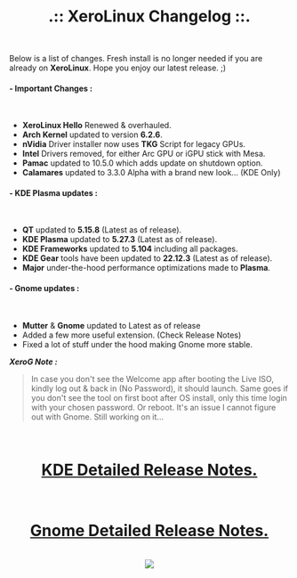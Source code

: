 # <center>.:: XeroLinux Changelog ::.</center>

<br />

Below is a list of changes. Fresh install is no longer needed if you are already on **XeroLinux**. Hope you enjoy our latest release. ;)


#### - Important Changes :
<br />

- **XeroLinux Hello** Renewed & overhauled.
- **Arch Kernel** updated to version **6.2.6**.
- **nVidia** Driver installer now uses **TKG** Script for legacy GPUs.
- **Intel** Drivers removed, for either Arc GPU or iGPU stick with Mesa.
- **Pamac** updated to 10.5.0 which adds update on shutdown option.
- **Calamares** updated to 3.3.0 Alpha with a brand new look... (KDE Only)

#### - KDE Plasma updates :
<br />

- **QT** updated to **5.15.8** (Latest as of release).
- **KDE Plasma** updated to **5.27.3** (Latest as of release).
- **KDE Frameworks** updated to **5.104** including all packages.
- **KDE Gear** tools have been updated to **22.12.3** (Latest as of release).
- **Major** under-the-hood performance optimizations made to **Plasma**.

#### - Gnome updates :
<br />

- **Mutter** & **Gnome** updated to Latest as of release
- Added a few more useful extension. (Check Release Notes)
- Fixed a lot of stuff under the hood making Gnome more stable.

**_XeroG Note :_**
> In case you don't see the Welcome app after booting the Live ISO, kindly log out & back in (No Password), it should launch.
> Same goes if you don't see the tool on first boot after OS install, only this time login with your chosen password.
> Or reboot. It's an issue I cannot figure out with Gnome. Still working on it...

<br />

# <center><a href="https://forum.xerolinux.xyz/thread-4.html" target="_blank">KDE Detailed Release Notes.</a>
<br />

# <center><a href="https://forum.xerolinux.xyz/thread-201.html" target="_blank">Gnome Detailed Release Notes.</a>
<br />
<center> <img src="https://img.shields.io/sourceforge/dw/xerolinux.svg?style=for-the-badge&color=FD729A&labelColor=3A4986"> </center>
